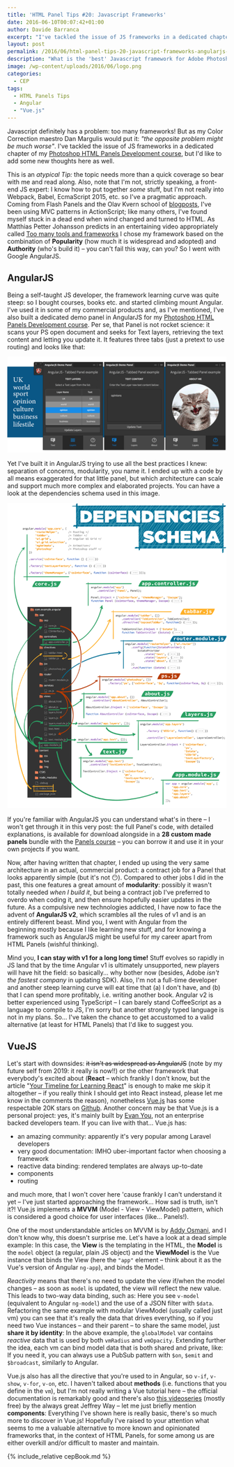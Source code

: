 ```yaml
---
title: 'HTML Panel Tips #20: Javascript Frameworks'
date: 2016-06-10T00:07:42+01:00
author: Davide Barranca
excerpt: "I've tackled the issue of JS frameworks in a dedicated chapter of my Photoshop HTML Panels Development course, but I'd like to add some new thoughts here as well."
layout: post
permalink: /2016/06/html-panel-tips-20-javascript-frameworks-angularjs-vuejs/
description: "What is the 'best' Javascript framework for Adobe Photoshop HTML Panels? I review AngularJS and Vue.js as two of the options that I've used."
image: /wp-content/uploads/2016/06/logo.png
categories:
  - CEP
tags:
  - HTML Panels Tips
  - Angular
  - "Vue.js"
---
```


Javascript definitely has a problem: too many frameworks! But as my Color Correction maestro Dan Margulis would put it: _"the opposite problem might be much worse"_. I've tackled the issue of JS frameworks in a dedicated chapter of my [Photoshop HTML Panels Development course](http://htmlpanelsbook.com), but I'd like to add some new thoughts here as well.

This is an _atypical Tip:_ the topic needs more than a quick coverage so bear with me and read along. Also, note that I'm not, strictly speaking, a front-end JS expert: I know how to put together _some_ stuff, but I'm not really into Webpack, Babel, EcmaScript 2015, etc. so I've a pragmatic approach. Coming from Flash Panels and the Olav Kvern school of [blogposts](http://blogs.adobe.com/cssdk/author/olav-kvern), I've been using MVC patterns in ActionScript; like many others, I've found myself stuck in a dead end when wind changed and turned to HTML. As Matthias Petter Johansson predicts in an entertaining video appropriately called [Too many tools and frameworks](https://www.youtube.com/watch?v=DFP6UDgVJtE) I chose my framework based on the combination of **Popularity** (how much it is widespread and adopted) and **Authority** (who's build it) – you can't fail this way, can you? So I went with Google AngularJS.

## AngularJS

Being a self-taught JS developer, the framework learning curve was quite steep: so I bought courses, books etc. and started climbing mount Angular. I've used it in some of my commercial products and, as I've mentioned, I've also built a dedicated demo panel in AngularJS for my [Photoshop HTML Panels Development course](http://htmlpanelsbook.com). Per se, that Panel is not rocket science: it scans your PS open document and seeks for Text layers, retrieving the text content and letting you update it. It features three tabs (just a pretext to use routing) and looks like that:

[![AngularPanel](/wp-content/uploads/2016/06/AngularPanel.png)](http://htmlpanelsbook.com)

Yet I've built it in AngularJS trying to use all the best practices I knew: separation of concerns, modularity, you name it. I ended up with a code by all means exaggerated for that little panel, but which architecture can scale and support much more complex and elaborated projects. You can have a look at the dependencies schema used in this image.

[![schema](/wp-content/uploads/2016/06/schema.png)](http://htmlpanelsbook.com)

If you're familiar with AngularJS you can understand what's in there – I won't get through it in this very post: the full Panel's code, with detailed explanations, is available for download alongside in a **28 custom made panels** bundle with the [Panels course](http://htmlpanelsbook.com) – you can borrow it and use it in your own projects if you want.

Now, after having written that chapter, I ended up using the very same architecture in an actual, commercial product: a contract job for a Panel that looks apparently simple (but it's not 😶). Compared to other jobs I did in the past, this one features a great amount of **modularity**: possibly it wasn't totally needed _when I build it_, but being a contract job I've preferred to overdo when coding it, and then ensure hopefully easier updates in the future. As a compulsive new technologies addicted, I have now to face the advent of **AngularJS v2**, which scrambles all the rules of v1 and is an entirely different beast. Mind you, I went with Angular from the beginning mostly because I like learning new stuff, and for knowing a framework such as AngularJS might be useful for my career apart from HTML Panels (wishful thinking).

Mind you, **I can stay with v1 for a long long time!** Stuff evolves so rapidly in JS land that by the time Angular v1 is ultimately unsupported, new players will have hit the field: so basically... why bother now (besides, Adobe _isn't the fastest company_ in updating SDK). Also, I'm not a full-time developer and another steep learning curve will eat time that (a) I don't have, and (b) that I can spend more profitably, i.e. writing another book. Angular v2 is better experienced using TypeScript – I can barely stand CoffeeScript as a language to compile to JS, I'm sorry but another strongly typed language is not in my plans. So... I've taken the chance to get accustomed to a valid alternative (at least for HTML Panels) that I'd like to suggest you.

## VueJS

Let's start with downsides: ~~it isn't as widespread as AngularJS~~ (note by my future self from 2019: it really is now!!) or the other framework that everybody's excited about (**React** – which frankly I don't know, but the article "[Your Timeline for Learning React](https://daveceddia.com/timeline-for-learning-react/)" is enough to make me skip it altogether – if you really think I should get into React instead, please let me know in the comments the reason), nonetheless [Vue.js](http://vuejs.org/) has some respectable 20K stars on [Github](https://github.com/vuejs). Another concern may be that Vue.js is a personal project: yes, it's mainly built by [Evan You](http://blog.evanyou.me/), not an enterprise backed developers team. If you can live with that... Vue.js has:

*   an amazing community: apparently it's very popular among Laravel developers
*   very good documentation: IMHO uber-important factor when choosing a framework
*   reactive data binding: rendered templates are always up-to-date
*   components
*   routing

and much more, that I won't cover here 'cause frankly I can't understand it yet – I've just started approaching the framework... How sad is truth, isn't it?! Vue.js implements a **MVVM** (Model - View - ViewModel) pattern, which is considered a good choice for user interfaces (like... Panels!).

One of the most understandable articles on MVVM is by [Addy Osmani](https://addyosmani.com/blog/understanding-mvvm-a-guide-for-javascript-developers/), and I don't know why, this doesn't surprise me. Let's have a look at a dead simple example: In this case, the **View** is the templating in the HTML, the **Model** is the `model` object (a regular, plain JS object) and the **ViewModel** is the Vue instance that binds the View (here the `"app"` element – think about it as the Vue's version of Angular `ng-app`), and binds the Model.

_Reactivity_ means that there's no need to update the view if/when the model changes – as soon as `model` is updated, the view will reflect the new value. This leads to two-way data binding, such as: Here you see `v-model` (equivalent to Angular `ng-model`) and the use of a JSON filter with `$data`. Refactoring the same example with modular ViewModel (usually called just vm) you can see that it's really the data that drives everything, so if you need two Vue instances – and their parent – to share the same model, just **share it by identity**: In the above example, the `globalModel` var contains _reactive_ data that is used by both `vmRadius` and `vmOpacity`. Extending further the idea, each vm can bind model data that is both shared and private, like: If you need it, you can always use a PubSub pattern with `$on`, `$emit` and `$broadcast`, similarly to Angular.

Vue.js also has all the directive that you're used to in Angular, so `v-if`, `v-show`, `v-for`, `v-on`, etc. I haven't talked about **methods** (i.e. functions that you define in the `vm`), but I'm not really writing a Vue tutorial here – the official documentation is remarkably good and there's also [this videoseries](https://laracasts.com/series/learning-vue-step-by-step) (mostly free) by the always great Jeffrey Way – let me just briefly mention **components**: Everything I've shown here is really basic, there's so much more to discover in Vue.js! Hopefully I've raised to your attention what seems to me a valuable alternative to more known and opinionated frameworks that, in the context of HTML Panels, for some among us are either overkill and/or difficult to master and maintain.

{% include_relative cepBook.md %}
